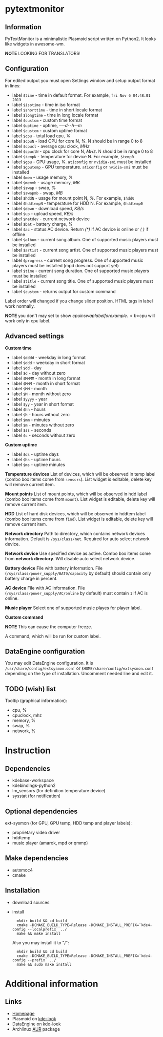 pytextmonitor
=============

Information
-----------
PyTextMonitor is a minimalistic Plasmoid script written on Python2. It looks like widgets in awesome-wm.

**NOTE** LOOKING FOR TRANSLATORS!

Configuration
-------------
For edited output you must open Settings window and setup output format in lines:
* label `$time` - time in default format. For example, `fri Nov 6 04:48:01 2013`
* label `$isotime` - time in iso format
* label `$shorttime` - time in short locale format
* label `$longtime` - time in long locale format
* label `$custom` - custom time format
* label `$uptime` - uptime, <i>---d--h--m</i>
* label `$custom` - custom uptime format
* label `$cpu` - total load cpu, <i>%</i>
* label `$cpuN` - load CPU for core N, <i>%</i>. N should be in range 0 to 8
* label `$cpucl` - average cpu clock, <i>MHz</i>
* label `$cpuclN` - cpu clock for core N, <i>MHz</i>. N should be in range 0 to 8
* label `$tempN` - temperature for device N. For example, `$temp0`
* label `$gpu` - GPU usage, <i>%</i>. `aticonfig` or `nvidia-smi` must be installed
* label `$gputemp` - GPU temperature. `aticonfig` or `nvidia-smi` must be installed
* label `$mem` - usage memory, <i>%</i>
* label `$memmb` - usage memory, <i>MB</i>
* label `$swap` - swap, <i>%</i>
* label `$swapmb` - swap, <i>MB</i>
* label `$hddN` - usage for mount point N, <i>%</i>. For example, `$hdd0`
* label `$hddtempN` - temperature for HDD N. For example, `$hddtemp0`
* label `$down` - download speed, <i>KB/s</i>
* label `$up` - upload speed, <i>KB/s</i>
* label `$netdev` - current network device
* label `$bat` - battery charge, <i>%</i>
* label `$ac` - status AC device. Return <i>(*)</i> if AC device is online or <i>( )</i> if offline
* label `$album` - current song album. One of supported music players must be installed
* label `$artist` - current song artist. One of supported music players must be installed
* label `$progress` - current song progress. One of supported music players must be installed (mpd does not support yet)
* label `$time` - current song duration. One of supported music players must be installed
* label `$title` - current song title. One of supported music players must be installed
* label `$custom` - returns output for custom command

Label order will changed if you change slider position. HTML tags in label work normally.

**NOTE** you don't may set to show $cpu in swap label for example. <b>$cpu will work only in cpu label</b>.

Advanced settings
-----------------
**Custom time**
* label `$dddd` - weekday in long format
* label `$ddd` - weekday in short format
* label `$dd` - day
* label `$d` - day without zero
* label `$MMMM` - month in long format
* label `$MMM` - month in short format
* label `$MM` - month
* label `$M` - month without zero
* label `$yyyy` - year
* label `$yy` - year in short format
* label `$hh` - hours
* label `$h` - hours without zero
* label `$mm` - minutes
* label `$m` - minutes without zero
* label `$ss` - seconds
* label `$s` - seconds without zero

**Custom uptime**
* label `$ds` - uptime days
* label `$hs` - uptime hours
* label `$ms` - uptime minutes

**Temperature devices**
List of devices, which will be observed in temp label (combo box items come from `sensors`). List widget is editable, delete key will remove current item.

**Mount points**
List of mount points, which will be observed in hdd label (combo box items come from `mount`). List widget is editable, delete key will remove current item.

**HDD**
List of hard disk devices, which will be observed in hddtem label (combo box items come from `find`). List widget is editable, delete key will remove current item.

**Network directory**
Path to directory, which contains network devices information. Default is `/sys/class/net`. Required for auto select network device.

**Network device**
Use specified device as active. Combo box items come from **network directory**. Will disable auto select network device.

**Battery device**
File with battery information. File (`/sys/class/power_supply/BAT0/capacity` by default) should contain only battery charge in percent.

**AC device**
File with AC information. File (`/sys/class/power_supply/AC/online` by default) must contain `1` if AC is online.

**Music player**
Select one of supported music playes for player label.

**Custom command**

**NOTE** This can cause the computer freeze.

A command, which will be run for custom label.

DataEngine configuration
------------------------
You may edit DataEngine configuration. It is `/usr/share/config/extsysmon.conf` or `$HOME/share/config/extsysmon.conf` depending on the type of installation. Uncomment needed line and edit it.

TODO (wish) list
----------------
Tooltip (graphical information):
* cpu, %
* cpuclock, mhz
* memory, %
* swap, %
* network, %

Instruction
===========

Dependencies
------------
* kdebase-workspace
* kdebindings-python2
* lm_sensors (for definition temperature device)
* sysstat (for notification)

Optional dependencies
---------------------
ext-sysmon (for GPU, GPU temp, HDD temp and player labels):
* proprietary video driver
* hddtemp
* music player (amarok, mpd or qmmp)

Make dependencies
-----------------
* automoc4
* cmake

Installation
------------
* download sources
* install

        mkdir build && cd build
        cmake -DCMAKE_BUILD_TYPE=Release -DCMAKE_INSTALL_PREFIX=`kde4-config --localprefix` ../
        make && make install

  Also you may install it to "/":

        mkdir build && cd build
        cmake -DCMAKE_BUILD_TYPE=Release -DCMAKE_INSTALL_PREFIX=`kde4-config --prefix` ../
        make && sudo make install

Additional information
======================

Links
-----
* [Homepage](http://arcanis.name/projects/pytextmonitor/)
* Plasmoid on [kde-look](http://kde-look.org/content/show.php/Py+Text+Monitor?content=157124)
* DataEngine on [kde-look](http://kde-look.org/content/show.php/Extended+Systemmonitor+DataEngine?content=158773)
* Archlinux [AUR](https://aur.archlinux.org/packages/kdeplasma-applets-pytextmonitor/) package
